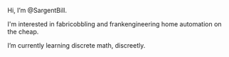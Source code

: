 Hi, I’m @SargentBill.  

  I'm interested in fabricobbling and frankengineering home automation on the cheap.  
  
  I’m currently learning discrete math, discreetly.


<!---
SargentBill/SargentBill is a ✨ special ✨ repository because its `README.md` (this file) appears on your GitHub profile.
You can click the Preview link to take a look at your changes.
--->
